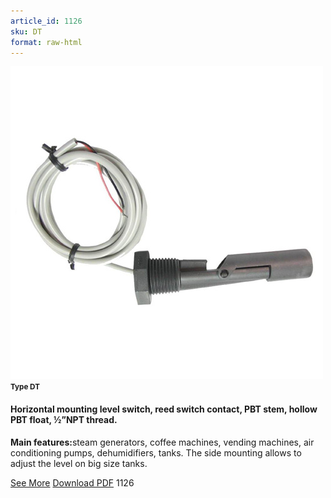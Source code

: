 ```yaml
---
article_id: 1126
sku: DT
format: raw-html
---
```

 <img src="../new-images/DT.jpg" class="card-imgs mb-2">
 <small class="text-grey mb-2"><b>Type DT</b> </small>
 <h4>Horizontal mounting level switch, reed switch contact, PBT stem, hollow PBT float, &#xBD;&#x201D;NPT thread.</h4>
 <p><b>Main features:</b>steam generators, coffee machines, vending machines, air conditioning pumps, dehumidifiers, tanks. The side mounting allows to adjust the level on big size tanks.
 </p>
 <div class="btns">
 <a href="../en/horizontal-mounting-level-switch-type-dt.html" class="btn-red">See More</a>
 <a href="../en/pdf/7-20Reed switch contact20140311.pdf " target="_blank" class="btn-red">Download PDF</a>
 <!-- <a href="http://www.ultimheat.com/cat7.html" target="_blank" class="access-link"> Access full catalogue <i class="fa fa-external-link" aria-hidden="true"></i> </a> -->
 <span class="number-btn">1126</span>
 </div>
 